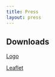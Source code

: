 ```yaml
---
title: Press
layout: press
---
```

## Downloads

[Logo](/assets/images/CYCLONE-LOGO.png)

[Leaflet](/assets/images/flyer-CYCLONE.pdf)
